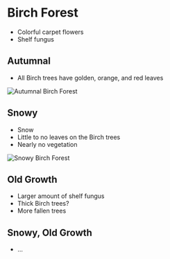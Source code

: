 # Birch Forest
- Colorful carpet flowers
- Shelf fungus
## Autumnal
- All Birch trees have golden, orange, and red leaves

![Autumnal Birch Forest](https://t4.ftcdn.net/jpg/00/93/94/85/360_F_93948569_JqTucVQFD6nqAv4DPyWjEZ7nsO2i8riI.jpg)
## Snowy
- Snow
- Little to no leaves on the Birch trees
- Nearly no vegetation

![Snowy Birch Forest](https://media.istockphoto.com/id/1180434600/photo/winter-landscape-birch-forest-at-sunset-freshly-clean-snow.jpg?s=612x612&w=0&k=20&c=pNz-x9VKHAQURPZGlG1ss88vHMhWOw7WrzZ4_42_G-Q=)
## Old Growth
- Larger amount of shelf fungus
- Thick Birch trees?
- More fallen trees
## Snowy, Old Growth
- ...